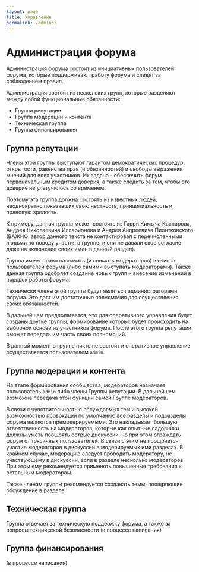 ```yaml
---
layout: page
title: Управление
permalink: /admins/
---
```

# Администрация форума

Администрация форума состоит из инициативных пользователей форума, которые поддерживают работу форума и следят за соблюдением правил.

Администрация состоит из нескольких групп, которые разделяют между собой функциональные обязанности:
* Группа репутации
* Группа модерации и контента
* Техническая группа
* Группа финансирования

## Группа репутации
Члены этой группы выступают гарантом демократических процедур, открытости, равенства прав (и обязанностей) и свободы выражения мнений для всех участников. Их задача - обеспечить форум первоначальным кредитом доверия, а также следить за тем, чтобы это доверие не улетучилось со временем. 

Поэтому эта группа должна состоять из известных людей, неоднократно показавших свою честность, принципиальность и правовую зрелость.

К примеру, данная группа может состоять из Гарри Кимыча Каспарова, Андрея Николаевича Илларионова и Андрея Андреевича Пионтковского (ВАЖНО: автор данного текста не контактировал с перечисленными людьми по поводу участия в группе, и они не давали свое согласие даже на включение своих имен в данный раздел). 

Группа имеет право назначать (и снимать модераторов) из числа пользователей форума (либо самими выступать модераторами). Также данная группа одобряет создание новых групп и внесение изменений в порядок работы форума. 

Технически члены этой группы будут являться администраторами форума. Это даст им достаточные полномочия для осуществления своих обязанностей. 

В дальнейшем предполагается, что для оперативного управления будет созданы другие группы, формирование которых будет происходить на выборной основе из участников форума. После этого группа репутации сможет передать им часть своих полномочий. 

В данный момент в группе никто не состоит и оперативное управление осуществляется пользователем `admin`. 

## Группа модерации и контента
На этапе формирования сообщества, модераторов назначает пользователь `admin` либо члены Группы репутации. В дальнейшем возможна передача этой функции самой Группе модераторов.

В связи с чувствительностью обсуждаемых тем и высокой возможностью провокаций по умолчанию все разделы и подразделы форума являются премодерируемыми. Это накладывает большую ответственность на модераторов, которые как опытные садовники должны уметь поощрять острые дискуссии, но при этом ограждать форум от токсичных пользователей. В связи с этим не поощряется участие модераторов в дискуссии в модерируемых ими разделах. В крайнем случае, модерацию следует проводить модератору, не участвующему в дискуссии, если в разделе несколько модераторов. При этом ему рекомендуется применять повышенные требования к остальным модераторам. 

Также членам группы рекомендуется создавать темы, поощряющие обсуждение в разделе. 

## Техническая группа
Группа отвечает за техническую поддержку форума, а также за вопросы технической безопасности
(в процессе написания)


## Группа финансирования
(в процессе написания)
